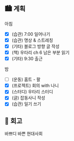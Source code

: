 ## 🏙️ 계획

아침

- [x] (습관) 7:00 일어나기
- [x] (습관) 명상 & 스트레칭
- [x] (기타) 블로그 방향 글 작성
- [x] (책) 우타리 ch 6 남은 부분 읽기
- [x] (기타) 9:30 출근

밤

- [ ] (운동) 홈트 - 팔
- [x] (프로젝트) 회의 with 나니
- [x] (스터디) 우타리 스터디
- [x] (글) 잡동사니 작성
- [x] (습관) 일기 쓰기

## 🌆 회고

바쁘디 바쁜 현대사회